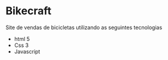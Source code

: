# Bikecraft

Site de vendas de bicicletas utilizando as seguintes tecnologias

- html 5
- Css 3
- Javascript
